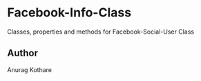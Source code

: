 # Facebook-Info-Class
Classes, properties and methods for Facebook-Social-User Class

## Author
Anurag Kothare
